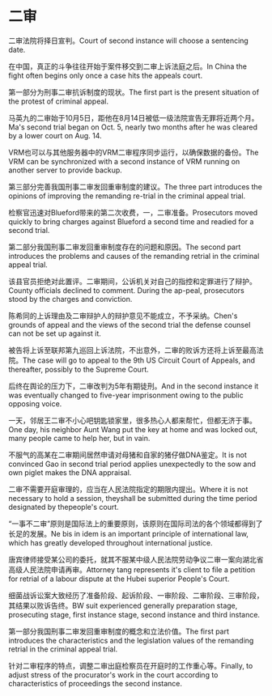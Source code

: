 # 二审

<p><span class="chinese">二审法院将择日宣判。</span><span class="english">Court of second instance will choose a sentencing date.</span></p>

<p><span class="chinese">在中国，真正的斗争往往开始于案件移交到二审上诉法庭之后。</span><span class="english">In China the fight often begins only once a case hits the appeals court.</span></p>

<p><span class="chinese">第一部分为刑事二审抗诉制度的现状。</span><span class="english">The first part is the present situation of the protest of criminal appeal.</span></p>

<p><span class="chinese">马英九的二审始于10月5日，距他在8月14日被低一级法院宣告无罪将近两个月。</span><span class="english">Ma's second trial began on Oct. 5, nearly two months after he was cleared by a lower court on Aug. 14.</span></p>

<p><span class="chinese">VRM也可以与其他服务器中的VRM二审程序同步运行，以确保数据的备份。</span><span class="english">The VRM can be synchronized with a second instance of VRM running on another server to provide backup.</span></p>

<p><span class="chinese">第三部分完善我国刑事二审发回重审制度的建议。</span><span class="english">The three part introduces the opinions of improving the remanding re-trial in the criminal appeal trial.</span></p>

<p><span class="chinese">检察官迅速对Blueford带来的第二次收费，一，二审准备。</span><span class="english">Prosecutors moved quickly to bring charges against Blueford a second time and readied for a second trial.</span></p>

<p><span class="chinese">第二部分我国刑事二审发回重审制度存在的问题和原因。</span><span class="english">The second part introduces the problems and causes of the remanding retrial in the criminal appeal trial.</span></p>

<p><span class="chinese">该县官员拒绝对此置评。二审期间，公诉机关对自己的指控和定罪进行了辩护。</span><span class="english">County officials declined to comment. During the ap-peal, prosecutors stood by the charges and conviction.</span></p>

<p><span class="chinese">陈希同的上诉理由及二审辩护人的辩护意见不能成立，不予采纳。</span><span class="english">Chen's grounds of appeal and the views of the second trial the defense counsel can not be set up against it.</span></p>

<p><span class="chinese">被告将上诉至联邦第九巡回上诉法院，不出意外，二审的败诉方还将上诉至最高法院。</span><span class="english">The case will go to appeal to the 9th US Circuit Court of Appeals, and thereafter, possibly to the Supreme Court.</span></p>

<p><span class="chinese">后终在舆论的压力下，二审改判为5年有期徒刑。</span><span class="english">And in the second instance it was eventually changed to five-year imprisonment owing to the public opposing voice.</span></p>

<p><span class="chinese">一天，邻居王二审不小心吧钥匙锁家里，很多热心人都来帮忙，但都无济于事。</span><span class="english">One day, his neighbor Aunt Wang put the key at home and was locked out, many people came to help her, but in vain.</span></p>

<p><span class="chinese">不服气的高某在二审期间居然申请对母猪和自家的猪仔做DNA鉴定。</span><span class="english">It is not convinced Gao in second trial period applies unexpectedly to the sow and own piglet makes the DNA appraisal.</span></p>

<p><span class="chinese">二审不需要开庭审理的，应当在人民法院指定的期限内提出。</span><span class="english">Where it is not necessary to hold a session, theyshall be submitted during the time period designated by thepeople's court.</span></p>

<p><span class="chinese">“一事不二审”原则是国际法上的重要原则，该原则在国际司法的各个领域都得到了长足的发展。</span><span class="english">Ne bis in idem is an important principle of international law, which has greatly developed throughout international justice.</span></p>

<p><span class="chinese">唐宾律师接受某公司的委托，就其不服某中级人民法院劳动争议二审一案向湖北省高级人民法院申请再审。</span><span class="english">Attorney tang represents it's client to file a petition for retrial of a labour dispute at the Hubei superior People's Court.</span></p>

<p><span class="chinese">细菌战诉讼案大致经历了准备阶段、起诉阶段、一审阶段、二审阶段、三审阶段，其结果以败诉告终。</span><span class="english">BW suit experienced generally preparation stage, prosecuting stage, first instance stage, second instance and third instance.</span></p>

<p><span class="chinese">第一部分我国刑事二审发回重审制度的概念和立法价值。</span><span class="english">The first part introduces the characteristics and the legislation values of the remanding retrial in the criminal appeal trial.</span></p>

<p><span class="chinese">针对二审程序的特点，调整二审出庭检察员在开庭时的工作重心等。</span><span class="english">Finally, to adjust stress of the procurator's work in the court according to characteristics of proceedings the second instance.</span></p>

